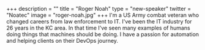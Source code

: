 +++
description = ""
title = "Roger Noah"
type = "new-speaker"
twitter = "Noatec"
image = "roger-noah.jpg"
+++
I'm a US Army combat veteran who changed careers from law enforcement to IT. I've been the IT industry for 26 years in the KC area. In that time I've seen many examples of humans doing things that machines should be doing. I have a passion for automation and helping clients on their DevOps journey.